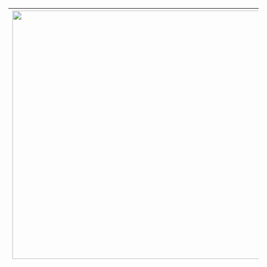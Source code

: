   
  | <img align=center width=500 src="https://github.com/Swarzinium-369/Robotics-Playground-Matlab/blob/main/img-vid/Autonomous%20nav%20via%20encoder.png"/>  | <img align=center width=500 src="https://github.com/Swarzinium-369/Robotics-Playground-Matlab/blob/main/img-vid/gif/3-autonomous%20nav.gif"/> |
  | --- | --- |
